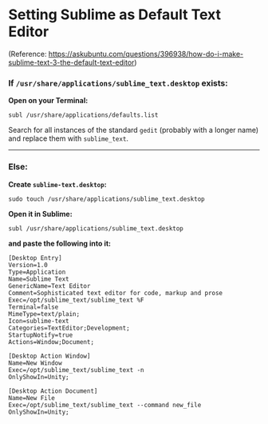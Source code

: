 # Setting Sublime as Default Text Editor

(Reference: https://askubuntu.com/questions/396938/how-do-i-make-sublime-text-3-the-default-text-editor)

### If `/usr/share/applications/sublime_text.desktop` exists:

**Open on your Terminal:**

    subl /usr/share/applications/defaults.list

Search for all instances of the standard `gedit` (probably with a longer name) and replace them with `sublime_text`.


---
### Else:

**Create `sublime-text.desktop`:**

    sudo touch /usr/share/applications/sublime_text.desktop

**Open it in Sublime:**

    subl /usr/share/applications/sublime_text.desktop

**and paste the following into it:**

    [Desktop Entry]
    Version=1.0
    Type=Application
    Name=Sublime Text
    GenericName=Text Editor
    Comment=Sophisticated text editor for code, markup and prose
    Exec=/opt/sublime_text/sublime_text %F
    Terminal=false
    MimeType=text/plain;
    Icon=sublime-text
    Categories=TextEditor;Development;
    StartupNotify=true
    Actions=Window;Document;
    
    [Desktop Action Window]
    Name=New Window
    Exec=/opt/sublime_text/sublime_text -n
    OnlyShowIn=Unity;
    
    [Desktop Action Document]
    Name=New File
    Exec=/opt/sublime_text/sublime_text --command new_file
    OnlyShowIn=Unity;
